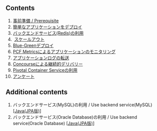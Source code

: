 ## Contents
1.  [事前準備 / Prerequisite](prerequisite.md)
2.  [簡単なアプリケーションをデプロイ](deploy-application_java.md)
3.  [バックエンドサービス(Redis)の利用](backend-service-redis_java.md)
4.  [スケールアウト](scale-out_java.md)
5.  [Blue-Greenデプロイ](blue-green-deployment_java.md)
6.  [PCF Metricsによるアプリケーションのモニタリング](pcf-metrics.md) 
7.  [アプリケーションログの転送](logging.md)
8.  [Concourseによる継続的デリバリー](concourse.md)
9.  [Pivotal Container Serviceの利用](pks.md)
10. [アンケート](https://goo.gl/forms/2UuxaHIHG8PriGGb2)

## Additional contents
1. バックエンドサービス(MySQL)の利用 / Use backend service(MySQL) [[Java(JPA版)](backend-service-mysql_java.md)]
2. バックエンドサービス(Oracle Database)の利用 / Use backend service(Oracle Database) [[Java(JPA版)](backend-service-oracle_java.md)]
